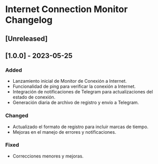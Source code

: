 # Internet Connection Monitor Changelog

## [Unreleased]

## [1.0.0] - 2023-05-25
### Added
- Lanzamiento inicial de Monitor de Conexión a Internet.
- Funcionalidad de ping para verificar la conexión a Internet.
- Integración de notificaciones de Telegram para actualizaciones del estado de conexión.
- Generación diaria de archivo de registro y envío a Telegram.

### Changed
- Actualizado el formato de registro para incluir marcas de tiempo.
- Mejoras en el manejo de errores y notificaciones.

### Fixed
- Correcciones menores y mejoras.

